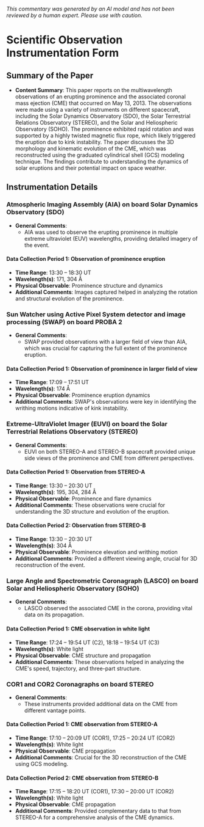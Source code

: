 _This commentary was generated by an AI model and has not been reviewed by a human expert. Please use with caution._

# Scientific Observation Instrumentation Form

## Summary of the Paper
- **Content Summary**: This paper reports on the multiwavelength observations of an erupting prominence and the associated coronal mass ejection (CME) that occurred on May 13, 2013. The observations were made using a variety of instruments on different spacecraft, including the Solar Dynamics Observatory (SDO), the Solar Terrestrial Relations Observatory (STEREO), and the Solar and Heliospheric Observatory (SOHO). The prominence exhibited rapid rotation and was supported by a highly twisted magnetic flux rope, which likely triggered the eruption due to kink instability. The paper discusses the 3D morphology and kinematic evolution of the CME, which was reconstructed using the graduated cylindrical shell (GCS) modeling technique. The findings contribute to understanding the dynamics of solar eruptions and their potential impact on space weather.

## Instrumentation Details

### Atmospheric Imaging Assembly (AIA) on board Solar Dynamics Observatory (SDO)
- **General Comments**:
   - AIA was used to observe the erupting prominence in multiple extreme ultraviolet (EUV) wavelengths, providing detailed imagery of the event.

#### Data Collection Period 1: Observation of prominence eruption
- **Time Range**: 13:30 – 18:30 UT
- **Wavelength(s)**: 171, 304 Å
- **Physical Observable**: Prominence structure and dynamics
- **Additional Comments**: Images captured helped in analyzing the rotation and structural evolution of the prominence.

### Sun Watcher using Active Pixel System detector and image processing (SWAP) on board PROBA 2
- **General Comments**:
   - SWAP provided observations with a larger field of view than AIA, which was crucial for capturing the full extent of the prominence eruption.

#### Data Collection Period 1: Observation of prominence in larger field of view
- **Time Range**: 17:09 – 17:51 UT
- **Wavelength(s)**: 174 Å
- **Physical Observable**: Prominence eruption dynamics
- **Additional Comments**: SWAP's observations were key in identifying the writhing motions indicative of kink instability.

### Extreme-UltraViolet Imager (EUVI) on board the Solar Terrestrial Relations Observatory (STEREO)
- **General Comments**:
   - EUVI on both STEREO-A and STEREO-B spacecraft provided unique side views of the prominence and CME from different perspectives.

#### Data Collection Period 1: Observation from STEREO-A
- **Time Range**: 13:30 – 20:30 UT
- **Wavelength(s)**: 195, 304, 284 Å
- **Physical Observable**: Prominence and flare dynamics
- **Additional Comments**: These observations were crucial for understanding the 3D structure and evolution of the eruption.

#### Data Collection Period 2: Observation from STEREO-B
- **Time Range**: 13:30 – 20:30 UT
- **Wavelength(s)**: 304 Å
- **Physical Observable**: Prominence elevation and writhing motion
- **Additional Comments**: Provided a different viewing angle, crucial for 3D reconstruction of the event.

### Large Angle and Spectrometric Coronagraph (LASCO) on board Solar and Heliospheric Observatory (SOHO)
- **General Comments**:
   - LASCO observed the associated CME in the corona, providing vital data on its propagation.

#### Data Collection Period 1: CME observation in white light
- **Time Range**: 17:24 – 19:54 UT (C2), 18:18 – 19:54 UT (C3)
- **Wavelength(s)**: White light
- **Physical Observable**: CME structure and propagation
- **Additional Comments**: These observations helped in analyzing the CME's speed, trajectory, and three-part structure.

### COR1 and COR2 Coronagraphs on board STEREO
- **General Comments**:
   - These instruments provided additional data on the CME from different vantage points.

#### Data Collection Period 1: CME observation from STEREO-A
- **Time Range**: 17:10 – 20:09 UT (COR1), 17:25 – 20:24 UT (COR2)
- **Wavelength(s)**: White light
- **Physical Observable**: CME propagation
- **Additional Comments**: Crucial for the 3D reconstruction of the CME using GCS modeling.

#### Data Collection Period 2: CME observation from STEREO-B
- **Time Range**: 17:15 – 18:20 UT (COR1), 17:30 – 20:00 UT (COR2)
- **Wavelength(s)**: White light
- **Physical Observable**: CME propagation
- **Additional Comments**: Provided complementary data to that from STEREO-A for a comprehensive analysis of the CME dynamics.
